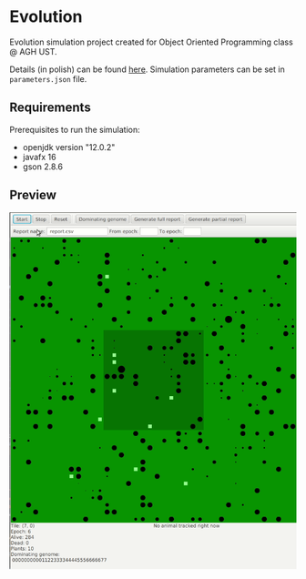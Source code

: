 # Evolution
Evolution simulation project created for Object Oriented Programming class @ AGH UST.

Details (in polish) can be found [here](https://github.com/apohllo/obiektowe-lab/blob/master/proj1/Readme.md). 
Simulation parameters can be set in `parameters.json` file.


## Requirements
Prerequisites to run the simulation:
 - openjdk version "12.0.2"
 - javafx 16
 - gson 2.8.6

## Preview
![Alt Text](https://github.com/cansubmarinesswim/evolution/blob/master/gifs/simulation_peek.gif)
